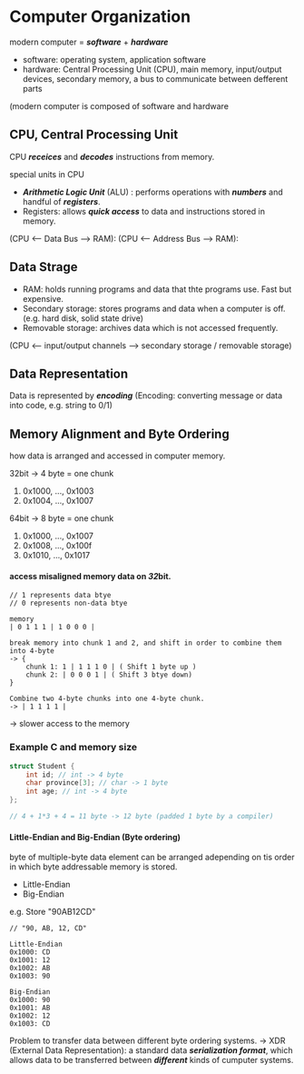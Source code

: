 # Computer Organization

modern computer = ***software*** + ***hardware***

* software: operating system, application software
* hardware: Central Processing Unit (CPU), main memory, input/output devices, secondary memory, a bus to communicate between defferent parts

(modern computer is composed of software and hardware

## CPU, Central Processing Unit

CPU ***receices*** and ***decodes*** instructions from memory.

special units in CPU
* ***Arithmetic Logic Unit*** (ALU) : performs operations with ***numbers*** and handful of ***registers***.
* Registers: allows ***quick access*** to data and instructions stored in memory.


(CPU <-- Data Bus --> RAM):
(CPU <-- Address Bus --> RAM): 

## Data Strage

* RAM: holds running programs and data that thte programs use. Fast but expensive.
* Secondary storage: stores programs and data when a computer is off. (e.g. hard disk, solid state drive)
* Removable storage: archives data which is not accessed frequently.

(CPU <-- input/output channels --> secondary storage / removable storage)


## Data Representation
Data is represented by ***encoding***
(Encoding: converting message or data into code, e.g. string to 0/1)


## Memory Alignment and Byte Ordering
how data is arranged and accessed in computer memory.

32bit -> 4 byte = one chunk
1. 0x1000, ..., 0x1003
2. 0x1004, ..., 0x1007

64bit -> 8 byte = one chunk
1. 0x1000, ..., 0x1007
2. 0x1008, ..., 0x100f
3. 0x1010, ..., 0x1017

#### access misaligned memory data on ***32***bit.
```
// 1 represents data btye
// 0 represents non-data btye

memory
| 0 1 1 1 | 1 0 0 0 |

break memory into chunk 1 and 2, and shift in order to combine them into 4-byte
-> {
	chunk 1: 1 | 1 1 1 0 | ( Shift 1 byte up )
	chunk 2: | 0 0 0 1 | ( Shift 3 btye down)
}

Combine two 4-byte chunks into one 4-byte chunk.
-> | 1 1 1 1 |
```
-> slower access to the memory

### Example C and memory size
```c
struct Student {
	int id; // int -> 4 byte
	char province[3]; // char -> 1 byte
	int age; // int -> 4 byte
};

// 4 + 1*3 + 4 = 11 byte -> 12 byte (padded 1 byte by a compiler)
```
#### Little-Endian and Big-Endian (Byte ordering)
byte of multiple-byte data element can be arranged adepending on tis order in which byte addressable memory is stored.

* Little-Endian
* Big-Endian

e.g. Store "90AB12CD" 
```
// "90, AB, 12, CD"

Little-Endian
0x1000: CD
0x1001: 12
0x1002: AB
0x1003: 90

Big-Endian
0x1000: 90
0x1001: AB
0x1002: 12
0x1003: CD
```
Problem to transfer data between different byte ordering systems.
-> XDR (External Data Representation): a standard data ***serialization format***, which allows data to be transferred between ***different*** kinds of cumputer systems.


